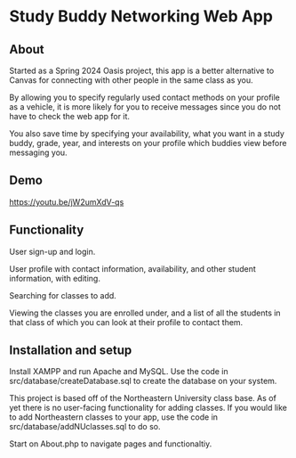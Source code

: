 # Study Buddy Networking Web App

## About
Started as a Spring 2024 Oasis project, this app is a better alternative to Canvas for connecting with other people in the same class as you.  

By allowing you to specify regularly used contact methods on your profile as a vehicle, it is more likely for you to receive messages since you do not have to check the web app for it. 

You also save time by specifying your availability, what you want in a study buddy, grade, year, and interests on your profile which buddies view before messaging you. 

## Demo
https://youtu.be/jW2umXdV-qs

## Functionality
User sign-up and login. 

User profile with contact information, availability, and other student information, with editing.

Searching for classes to add.

Viewing the classes you are enrolled under, and a list of all the students in that class of which you can look at their profile to contact them.

## Installation and setup
Install XAMPP and run Apache and MySQL.
Use the code in src/database/createDatabase.sql to create the database on your system.

This project is based off of the Northeastern University class base. As of yet there is no user-facing functionality for adding classes. 
If you would like to add Northeastern classes to your app, use the code in src/database/addNUclasses.sql to do so.

Start on About.php to navigate pages and functionaltiy. 

